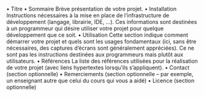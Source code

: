 • Titre
• Sommaire
Brève présentation de votre projet.
• Installation
Instructions nécessaires à la mise en place de l’infrastructure de développement (langage,
librairie, IDE, …). Ces informations sont destinées à un programmeur qui désire utiliser votre
projet pour quelque développement que ce soit.
• Utilisation
Cette section indique comment démarrer votre projet et quels sont les usages fondamentaux
(ici, sans être nécessaires, des captures d’écrans sont généralement appréciées). Ce ne sont pas
les instructions destinées aux programmeurs mais plutôt aux utilisateurs.
• Références
La liste des références utilisées pour la réalisation de votre projet (avec liens hypertextes
lorsqu’ils s’appliquent).
• Contact (section optionnelle)
• Remerciements (section optionnelle – par exemple, un enseignant autre que celui du cours qui
vous a aidé)
• Licence (section optionnelle)
